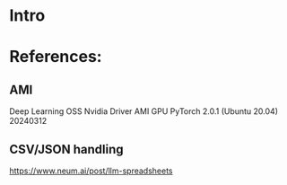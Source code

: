 # Intro

# References:

## AMI
Deep Learning OSS Nvidia Driver AMI GPU PyTorch 2.0.1 (Ubuntu 20.04) 20240312

## CSV/JSON handling
https://www.neum.ai/post/llm-spreadsheets